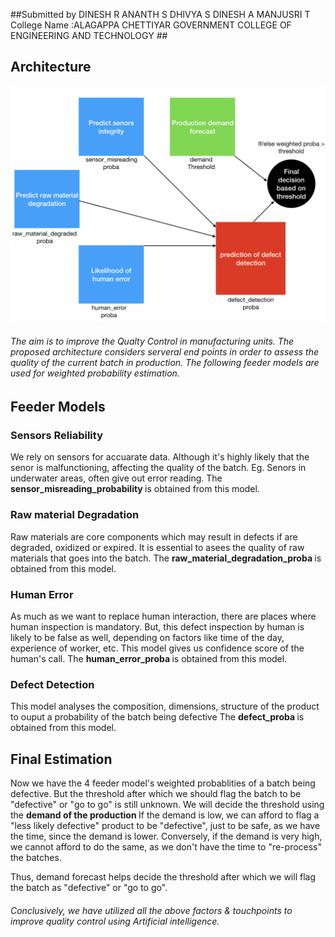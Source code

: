##Submitted by DINESH R ANANTH S DHIVYA S DINESH A MANJUSRI T  College Name :ALAGAPPA CHETTIYAR GOVERNMENT COLLEGE OF ENGINEERING AND TECHNOLOGY ## 
## Architecture

![Architecture](https://github.com/aniket-somwanshi/ai-based-quality-control/blob/master/Resources/architecture.jpeg)

###### The aim is to improve the Qualty Control in manufacturing units. The proposed architecture considers serveral end points in order to assess the quality of the current batch in production. The following feeder models are used for weighted probability estimation.

## Feeder Models
### Sensors Reliability
We rely on sensors for accuarate data. Although it's highly likely that the senor is malfunctioning, affecting the quality of the batch. Eg. Senors in underwater areas, often give out error reading. 
The <b> sensor_misreading_probability </b> is obtained from this model.

### Raw material Degradation
Raw materials are core components which may result in defects if are degraded, oxidized or expired. It is essential to asees the quality of raw materials that goes into the batch.
The <b> raw_material_degradation_proba </b> is obtained from this model.

### Human Error
As much as we want to replace human interaction, there are places where human inspection is mandatory. But, this defect inspection by human is likely to be false as well, depending on factors like time of the day, experience of worker, etc. This model gives us confidence score of the human's call.
The <b> human_error_proba </b> is obtained from this model.

### Defect Detection
This model analyses the composition, dimensions, structure of the product to ouput a probability of the batch being defective
 The <b> defect_proba </b> is obtained from this model.

## Final Estimation
Now we have the 4 feeder model's weighted probablities of a batch being defective. But the threshold after which we should flag the batch to be "defective" or "go to go" is still unknown.
We will decide the threshold using the <b> demand of the production </b> If the demand is low, we can afford to flag a "less likely defective" product to be "defective", just to be safe, as we have the time, since the demand is lower. Conversely, if the demand is very high, we cannot afford to do the same, as we don't have the time to "re-process" the batches. 


Thus, demand forecast helps decide the threshold after which we will flag the batch as "defective" or "go to go".



###### Conclusively, we have utilized all the above factors & touchpoints to improve quality control using Artificial intelligence.
